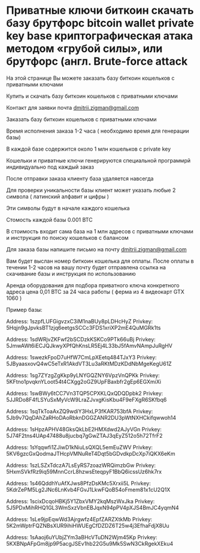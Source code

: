 # Приватные ключи биткоин скачать базу брутфорс bitcoin wallet private key base криптографическая атака методом «грубой силы», или брутфорс (англ. Brute-force attack

На этой странице Вы можете заказать базу биткоин кошельков с приватными ключами 

Купить и скачать базу биткоин кошельков с приватными ключами

Контакт для заявки почта dmitrii.zigman@gmail.com

Заказать базу биткоин кошельков с приватными ключами

Время исполнения заказа 1-2 часа ( необходимо время для генерации базы)

В каждой базе содержится около 1 млн кошельков с private key

Кошельки и приватные ключи генерируются специальной программрй индивидуально под каждый заказ

После отправки заказа клиенту база удаляется навсегда

Для проверки уникальности базы клиент может указать любые 2 символа ( латинский алфавит и цифры )

Эти символы будут в начале каждого кошелька

Стомость каждой базы 0.001 BTC

В стоимость входит сама база на 1 млн адресов с приватными ключами и инструкция по поиску кошельков с балансом

Для заказа базы напишите письмо на почту dmitrii.zigman@gmail.com

Вам будет выслан номер биткоин кошелька для оплаты. После оплаты в течении 1-2 часов на вашу почту будет отправлена ссылка на скачивание базы и инструкция по использованию

Аренда оборудования для подбора приватного ключа конкретного адреса цена 0,01 BTC за 24 часа работы ( ферма из 4 видеокарт GTX 1060 )

Пример базы:

Address: 1szpfLUFGigvzxC3iM1naBUy8pLDHcHyZ
Privkey: 5Hqjn9gJpvksBT1zjq6eetgsSCCc3FDS1xriXP2mE4QuMGRk1ts

Address: 1sdWRjvZKFwf2bSCDzkKSKCo9PTk66uBj
Privkey: 5JmwAWt6iECJQJkwyXPfQhKnsLR5Ej4L33bJ5fAmvNAmpJuRgHV

Address: 1swezkFpoD7uHfW7CmLpXEetq484TJxY3
Privkey: 5JByaasxovQ4wC5eTxR1AkdVT3Lu3aRKtMDzKDdNbMgeKegU61Z

Address: 1sg7ZYzgZgKkp9yLNYGQZNY6VpzVnQPKk
Privkey: 5KFtno1pvqknYLoot54t4CXgg2oGZ9UpFBaxbfr2gEp6EGXmiXi

Address: 1swBWy6tCC7Vn3TQP5CPXKLQxQDQDpbk2
Privkey: 5JJRDo8F4fLSYuSxMyVcW9LraZJvxgKisKbu4F9eFXgR6SKfbq6

Address: 1sqTkToaAxZQ9wdiY3HxLP3fKAR753bfA
Privkey: 5Jb9v7QqDAhZaRHoDAoRbknDGGZANR2DU3pWtNXHCkifqwwoh14

Address: 1sHpzAPHV48GksQkLbE2HMXdwd2AJyVGn
Privkey: 5J74F2tns4UAp47488u8jucbq7gGwZTAJ3qEyZ512o5h72TfrF2

Address: 1sYqqwfi1ZJiwD1kNiuLsQXQL5emEuZWV
Privkey: 5KV6gzcGxQodmaJTHcpVMNuReT4Dqt5bGDvdkpDcXp7iQKX6eKm

Address: 1szLSZxTdczA7LsEyRS7zoazWRQimzbGw
Privkey: 5HxmSVkfRz9iq59MnnCcrL8hzwsEteqpyF1BbQ6icssUz6hk7rx

Address: 1s46QddhYuAfXJws8PfzDsKMc5Xrxii5L
Privkey: 5KdrZePM5Lg2JNc6LnKvb4FGvJ1LkwFQoB54oFmem81x1cU2Q1X

Address: 1scixDcqoHBKj5Y1ZbxVMY2kqMszWxJka
Privkey: 5J5PDxMihRHQ1GL3WmSxzVbnEBJqxN94pPV4pXJS4BmJC4yqmN4

Address: 1sLe9jpEqwWd3Ajrgwfz4EpfZARZXtkMb
Privkey: 5K2mWptrFQZNBsXUR9ihiHWUEgCfDZDZ6T25w4j3EfhaFdjX8Uu

Address: 1sAaoj6uYUbjZYm3aBHcVTuDN2Wjm45Kp
Privkey: 5KXBNpAFpGm8jp9P5acgJSEv1hb22G5u9Mk5SwN3CkRgekXEku4
